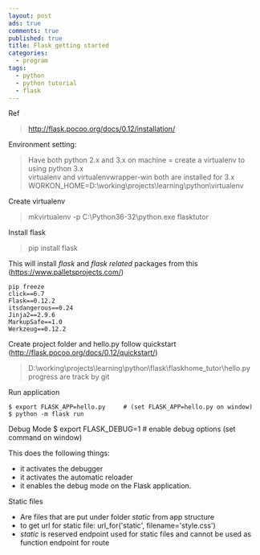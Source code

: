 ```yaml
---
layout: post
ads: true
comments: true
published: true
title: Flask getting started
categories:
  - program
tags:
  - python
  - python tutorial
  - flask
---
```

Ref
> http://flask.pocoo.org/docs/0.12/installation/

Environment setting:
> Have both python 2.x and 3.x on machine = create a virtualenv to using python 3.x <br>
virtualenv and virtualenvwrapper-win both are installed for 3.x <br>
WORKON_HOME=D:\working\projects\learning\python\virtualenv <br>

Create virtualenv
> mkvirtualenv -p C:\Python36-32\python.exe flasktutor

Install flask
> pip install flask

This will install _flask_ and _flask related_ packages from this (https://www.palletsprojects.com/)
```
pip freeze
click==6.7
Flask==0.12.2
itsdangerous==0.24
Jinja2==2.9.6
MarkupSafe==1.0
Werkzeug==0.12.2
```

Create project folder and hello.py follow quickstart (http://flask.pocoo.org/docs/0.12/quickstart/)
> D:\working\projects\learning\python\flask\flaskhome_tutor\hello.py <br>
progress are track by git

Run application
```
$ export FLASK_APP=hello.py		# (set FLASK_APP=hello.py on window)
$ python -m flask run
```

Debug Mode
$ export FLASK_DEBUG=1		# enable debug options (set command on window)

This does the following things:

- it activates the debugger
- it activates the automatic reloader
- it enables the debug mode on the Flask application.

Static files
- Are files that are put under folder _static_ from app structure
- to get url for static file: url_for('static', filename='style.css')
- _static_ is reserved endpoint used for static files and cannot be used as function endpoint for route



